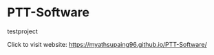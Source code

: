 # PTT-Software
testproject


Click to visit website: https://myathsupaing96.github.io/PTT-Software/
